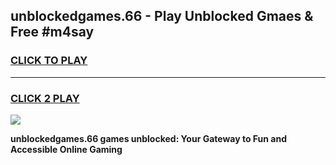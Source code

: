 
## unblockedgames.66 - Play Unblocked Gmaes & Free #m4say
<h3>
<a href="https://news.freeplayer.one?title=unblockedgames.66&ref=03M">CLICK TO PLAY</a></h3>
<hr>

<h3>
<a href="https://news.freeplayer.one?title=unblockedgames.66&ref=03M">CLICK 2 PLAY</a>
  
</h3>

<a href="https://news.freeplayer.one?title=unblockedgames.66&ref=03M"><img src="https://clearcache.store/games.png"></a>


**unblockedgames.66 games unblocked: Your Gateway to Fun and Accessible Online Gaming**
